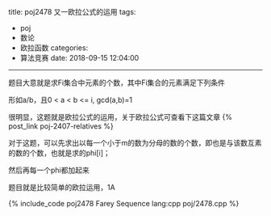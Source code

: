 title: poj2478 又一欧拉公式的运用
tags:
  - poj
  - 数论
  - 欧拉函数
categories:
  - 算法竞赛
date: 2018-09-15 12:04:00
---

题目大意就是求Fi集合中元素的个数，其中Fi集合的元素满足下列条件

形如a/b，且0 < a < b <= i, gcd(a,b)=1 

很明显，这题就是欧拉公式的运用，关于欧拉公式可查看下这篇文章 {% post_link poj-2407-relatives %}

对于这题，可以先求出以每一个小于m的数为分母的数的个数，即也是与该数互素的数的个数，也就是求的phi[i]；

然后再每一个phi都加起来

题目就是比较简单的欧拉运用，1A

{% include_code poj2478 Farey Sequence lang:cpp poj/2478.cpp %}